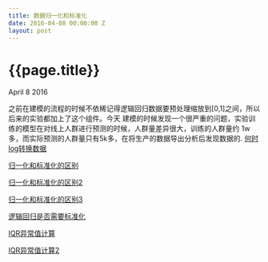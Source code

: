 ```yaml
---
title: 数据归一化和标准化
date: 2016-04-08 00:00:00 Z
layout: post
---
```


{{page.title}}
===================

<p class="meta">April 8 2016</p>


之前在建模的流程的时候不依稀记得逻辑回归数据要预处理缩放到[0,1]之间，所以后来的实验都加上了这个组件。今天
建模的时候发现一个很严重的问题，实验训练的模型在对线上人群进行预测的时候，人群量差异很大，训练的人群量约
1w多，而实际预测的人群量只有5k多，在将生产的数据导出分析后发现数据的.
  [何时log转换数据](http://stats.stackexchange.com/questions/18844/when-and-why-to-take-the-log-of-a-distribution-of-numbers)
  
  [归一化和标准化的区别](http://stats.stackexchange.com/questions/10289/whats-the-difference-between-normalization-and-standardization)
  
  [归一化和标准化的区别2](http://www.benetzkorn.com/2011/11/data-normalization-and-standardization/)
  
  [归一化和标准化的区别3](http://www.dataminingblog.com/standardization-vs-normalization/)
  
  [逻辑回归是否需要标准化](http://stats.stackexchange.com/questions/48360/is-standardization-needed-before-fitting-logistic-regression)
  
  [IQR异常值计算](http://www.wikihow.com/Calculate-Outliers)
  
  [IQR异常值计算2](http://www.purplemath.com/modules/boxwhisk3.htm)
  
